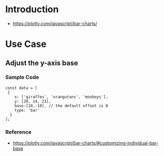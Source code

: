 # Introduction
- https://plotly.com/javascript/bar-charts/

# Use Case
## Adjust the y-axis base
### Sample Code
```
const data = [
 {
    x: ['giraffes', 'orangutans', 'monkeys'],
    y: [20, 14, 23],
    base:[10,-10], // the default offset is 0
    type: 'bar'
  }
];
```
### Reference
- https://plotly.com/javascript/bar-charts/#customizing-individual-bar-base
